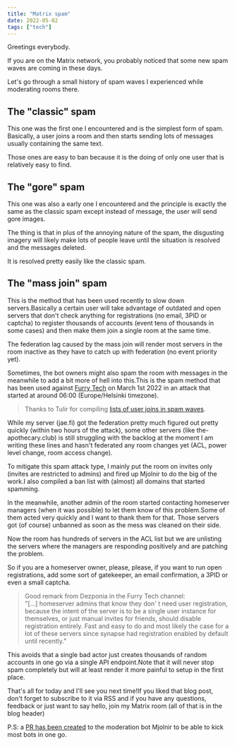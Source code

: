 ```yaml
---
title: "Matrix spam"
date: 2022-05-02
tags: ["tech"]
---
```


Greetings everybody.

If you are on the Matrix network, you probably noticed that some new spam waves are coming in these days.

Let's go through a small history of spam waves I experienced while moderating rooms there.

## The "classic" spam

This one was the first one I encountered and is the simplest form of spam. Basically, a user joins a room and then starts sending lots of messages usually containing the same text.

Those ones are easy to ban because it is the doing of only one user that is relatively easy to find.

## The "gore" spam

This one was also a early one I encountered and the principle is exactly the same as the classic spam except instead of message, the user will send gore images.

The thing is that in plus of the annoying nature of the spam, the disgusting imagery will likely make lots of people leave until the situation is resolved and the messages deleted.

It is resolved pretty easily like the classic spam.

## The "mass join" spam

This is the method that has been used recently to slow down servers.Basically a certain user will take advantage of outdated and open servers that don't check anything for registrations (no email, 3PID or captcha) to register thousands of accounts (event tens of thousands in some cases) and then make them join a single room at the same time.

The federation lag caused by the mass join will render most servers in the room inactive as they have to catch up with federation (no event priority yet).

Sometimes, the bot owners might also spam the room with messages in the meanwhile to add a bit more of hell into this.This is the spam method that has been used against [Furry Tech](https://furry.lol/) on March 1st 2022 in an attack that started at around 06:00 (Europe/Helsinki  timezone).

> Thanks to Tulir for compiling [lists of user joins in spam waves](https://mau.dev/maunium/moderation/-/tree/main/spam).

While my server (jae.fi) got the federation pretty much figured out pretty quickly (within two hours of the attack), some other servers (like the-apothecary.club) is still struggling with the backlog at the moment I am writing these lines and hasn't federated any room changes yet (ACL, power level change, room access change).

To mitigate this spam attack type, I mainly put the room on invites only (invites are restricted to admins) and fired up Mjolnir to do the big of the work.I also compiled a ban list with (almost) all domains that started spamming.

In the meanwhile, another admin of the room started contacting homeserver managers (when it was possible) to let them know of this problem.Some of them acted very quickly and I want to thank them for that. Those servers got (of course) unbanned as soon as the mess was cleaned on their side.

Now the room has hundreds of servers in the ACL list but we are unlisting the servers where the managers are responding positively and are patching the problem.

So if you are a homeserver owner, please, please, if you want to run open registrations, add some sort of gatekeeper, an email confirmation, a 3PID or even a small captcha.

> Good remark from Dezponia in the Furry Tech channel:  
> "[...] homeserver admins that know they don' t need user registration, because the intent of the server is to be a single user instance for themselves, or just manual invites for friends, should disable registration entirely. Fast and easy to do and most likely the case for a lot of these servers since synapse had registration enabled by default until recently."

This avoids that a single bad actor just creates thousands of random accounts in one go via a single API endpoint.Note that it will never stop spam completely but will at least render it more painful to setup in the first place.

That's all for today and I'll see you next time!If you liked that blog post, don't forget to subscribe to it via RSS and if you have any questions, feedback or just want to say hello, join my Matrix room (all of  that is in the blog header)

P.S: a [PR has been created](https://github.com/matrix-org/mjolnir/pull/291) to the moderation bot Mjolnir to be able to kick most bots in one go.
